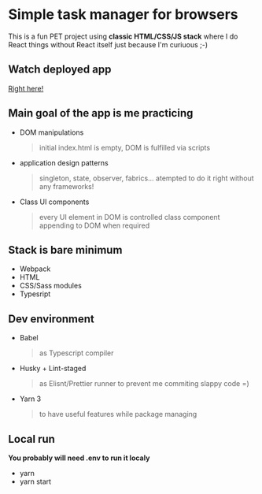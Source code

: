 # Simple task manager for browsers

This is a fun PET project using **classic HTML/CSS/JS stack** where I do React things without React itself just because I'm curiuous ;-)

## Watch deployed app

[Right here!](https://curillaenator.github.io/vanila-ts-app/)

## Main goal of the app is me practicing

- DOM manipulations
  > initial index.html is empty, DOM is fulfilled via scripts
- application design patterns
  > singleton, state, observer, fabrics... atempted to do it right without any frameworks!
- Class UI components
  > every UI element in DOM is controlled class component appending to DOM when required

## Stack is bare minimum

- Webpack
- HTML
- CSS/Sass modules
- Typesript

## Dev environment

- Babel
  > as Typescript compiler
- Husky + Lint-staged
  > as Elisnt/Prettier runner to prevent me commiting slappy code =)
- Yarn 3
  > to have useful features while package managing

## Local run

**You probably will need .env to run it localy**

- yarn
- yarn start
